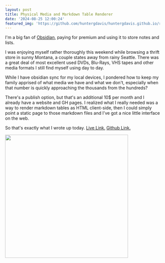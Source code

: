 ```yaml
---
layout: post
title: Physical Media and Markdown Table Renderer 
date: '2024-08-25 12:00:24'
featured_img: 'https://github.com/huntergdavis/huntergdavis.github.io/raw/main/content/images/markdown.png'
---
```

I'm a big fan of [Obsidian](https://www.obsidian.md/), paying for premium and using it to store notes and lists. 

I was enjoying myself rather thoroughly this weekend while browsing a thrift store in sunny Montana, a couple states away from rainy Seattle. There was a great deal of most excellent used DVDs, Blu-Rays, VHS tapes and other media formats I still find myself using day to day. 

While I have obsidian sync for my local devices, I pondered how to keep my family apprised of what media we have and what we don't, especially when that number is quickly approaching the thousands from the hundreds?

There's a publish option, but that's an additional 10$ per month and I already have a website and GH pages. I realized what I really needed was a way to render markdown tables as HTML client-side, then I could simply point a static page to those markdown files and I've got a nice little interface on the web. 

So that's exactly what I wrote up today. [Live Link.](https://hunterdavis.com/media/) [Github Link.](https://github.com/huntergdavis/media) 

<img src="https://github.com/huntergdavis/huntergdavis.github.io/raw/main/content/images/markdown.png" width="400">